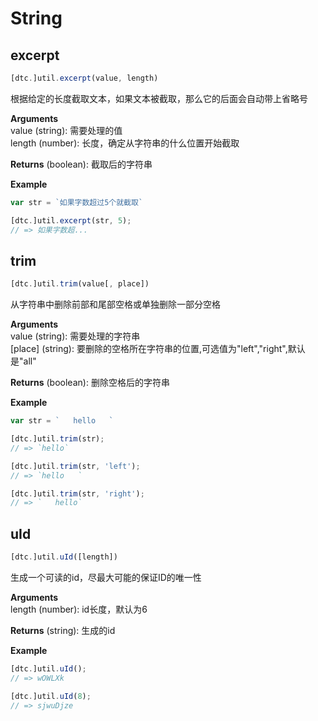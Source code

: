 # String

## excerpt

```js
[dtc.]util.excerpt(value, length)
```

根据给定的长度截取文本，如果文本被截取，那么它的后面会自动带上省略号

**Arguments**  
value (string): 需要处理的值  
length (number): 长度，确定从字符串的什么位置开始截取

**Returns**
(boolean): 截取后的字符串

**Example**
```js
var str = `如果字数超过5个就截取`

[dtc.]util.excerpt(str, 5);
// => 如果字数超...
```

## trim

```js
[dtc.]util.trim(value[, place])
```

从字符串中删除前部和尾部空格或单独删除一部分空格

**Arguments**  
value (string): 需要处理的字符串  
[place] (string): 要删除的空格所在字符串的位置,可选值为"left","right",默认是"all"

**Returns**
(boolean): 删除空格后的字符串

**Example**
```js
var str = `   hello   `

[dtc.]util.trim(str);
// => `hello`

[dtc.]util.trim(str, 'left');
// => `hello   `

[dtc.]util.trim(str, 'right');
// => `   hello`
```

## uId

```js
[dtc.]util.uId([length])
```

生成一个可读的id，尽最大可能的保证ID的唯一性

**Arguments**  
length (number): id长度，默认为6

**Returns**
(string): 生成的id

**Example**
```js
[dtc.]util.uId();
// => wOWLXk

[dtc.]util.uId(8);
// => sjwuDjze
```